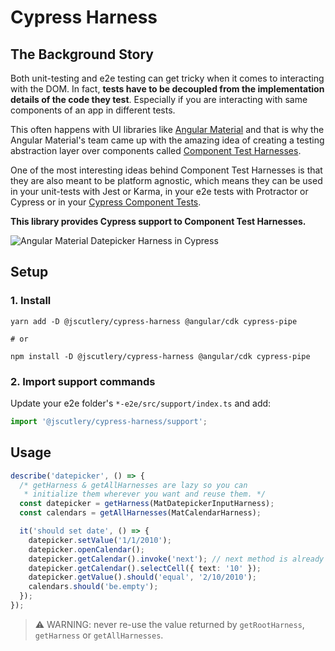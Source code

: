 # Cypress Harness

## The Background Story

Both unit-testing and e2e testing can get tricky when it comes to interacting with the DOM. In fact, **tests have to be decoupled from the implementation details of the code they test**. Especially if you are interacting with same components of an app in different tests.

This often happens with UI libraries like [Angular Material](https://material.angular.io/) and that is why the Angular Material's team came up with the amazing idea of creating a testing abstraction layer over components called [Component Test Harnesses](https://material.angular.io/cdk/test-harnesses/overview).

One of the most interesting ideas behind Component Test Harnesses is that they are also meant to be platform agnostic, which means they can be used in your unit-tests with Jest or Karma, in your e2e tests with Protractor or Cypress or in your [Cypress Component Tests](../cypress-mount/README.md).

**This library provides Cypress support to Component Test Harnesses.**

![Angular Material Datepicker Harness in Cypress](./cypress-harness.gif)

## Setup

### 1. Install

```shell
yarn add -D @jscutlery/cypress-harness @angular/cdk cypress-pipe

# or

npm install -D @jscutlery/cypress-harness @angular/cdk cypress-pipe
```

### 2. Import support commands

Update your e2e folder's `*-e2e/src/support/index.ts` and add:

```ts
import '@jscutlery/cypress-harness/support';
```

## Usage

```ts
describe('datepicker', () => {
  /* getHarness & getAllHarnesses are lazy so you can
   * initialize them wherever you want and reuse them. */
  const datepicker = getHarness(MatDatepickerInputHarness);
  const calendars = getAllHarnesses(MatCalendarHarness);

  it('should set date', () => {
    datepicker.setValue('1/1/2010');
    datepicker.openCalendar();
    datepicker.getCalendar().invoke('next'); // next method is already used
    datepicker.getCalendar().selectCell({ text: '10' });
    datepicker.getValue().should('equal', '2/10/2010');
    calendars.should('be.empty');
  });
});
```

> ⚠️ WARNING: never re-use the value returned by `getRootHarness`, `getHarness` or `getAllHarnesses`.
